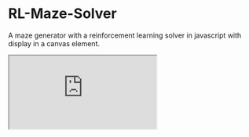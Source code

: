 # RL-Maze-Solver
A maze generator with a reinforcement learning solver in javascript with display in a canvas element.
<iframe src="https://toma63.github.io/RL-Maze-Solver/">
</iframe>

